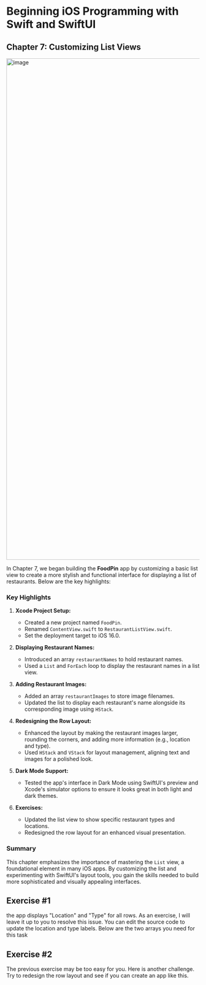 # Beginning iOS Programming with Swift and SwiftUI

## Chapter 7: Customizing List Views

<img width="1308" alt="image" src="https://github.com/user-attachments/assets/f4d5d632-2152-4934-bd3f-8be1150df9c8">

In Chapter 7, we began building the **FoodPin** app by customizing a basic list view to create a more stylish and functional interface for displaying a list of restaurants. Below are the key highlights:

### Key Highlights

1. **Xcode Project Setup:**

   - Created a new project named `FoodPin`.
   - Renamed `ContentView.swift` to `RestaurantListView.swift`.
   - Set the deployment target to iOS 16.0.

2. **Displaying Restaurant Names:**

   - Introduced an array `restaurantNames` to hold restaurant names.
   - Used a `List` and `ForEach` loop to display the restaurant names in a list view.

3. **Adding Restaurant Images:**

   - Added an array `restaurantImages` to store image filenames.
   - Updated the list to display each restaurant's name alongside its corresponding image using `HStack`.

4. **Redesigning the Row Layout:**

   - Enhanced the layout by making the restaurant images larger, rounding the corners, and adding more information (e.g., location and type).
   - Used `HStack` and `VStack` for layout management, aligning text and images for a polished look.

5. **Dark Mode Support:**

   - Tested the app's interface in Dark Mode using SwiftUI's preview and Xcode's simulator options to ensure it looks great in both light and dark themes.

6. **Exercises:**
   - Updated the list view to show specific restaurant types and locations.
   - Redesigned the row layout for an enhanced visual presentation.

### Summary

This chapter emphasizes the importance of mastering the `List` view, a foundational element in many iOS apps. By customizing the list and experimenting with SwiftUI's layout tools, you gain the skills needed to build more sophisticated and visually appealing interfaces.

## Exercise #1

the app displays "Location" and "Type" for all rows. As an exercise, I will leave it up to you to resolve this issue. You can edit the source code to update the location and type labels. Below are the two arrays you need for this task

## Exercise #2

The previous exercise may be too easy for you. Here is another challenge. Try to redesign the row layout and see if you can create an app like this.
